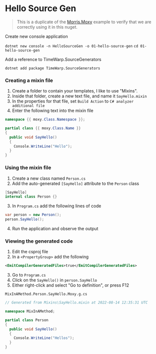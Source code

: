 # Hello Source Gen

> This is a duplicate of the [Morris.Moxy](https://github.com/mrpmorris/Morris.Moxy) example to verify that we are correctly using it in this nuget.

Create new console application

`dotnet new console -n HelloSourceGen -o 01-hello-source-gen`
`cd 01-hello-source-gen`

Add a reference to TimeWarp.SourceGenerators

`dotnet add package TimeWarp.SourceGenerators`

### Creating a mixin file
1. Create a folder to contain your templates, I like to use "Mixins".
2. Inside that folder, create a new text file, and name it `SayHello.mixin`
3. In the properties for that file, set `Build Action` to `C# analyzer additional file`
4. Enter the following text into the mixin file

```c#
namespace {{ moxy.Class.Namespace }};

partial class {{ moxy.Class.Name }}
{
  public void SayHello()
  {
    Console.WriteLine("Hello");
  }
}
```

### Using the mixin file
1. Create a new class named `Person.cs`
2. Add the auto-generated `[SayHello]` attribute to the `Person` class

```c#
[SayHello]
internal class Person {}
```

3. In `Program.cs` add the following lines of code

```c#
var person = new Person();
person.SayHello();
```

4. Run the application and observe the output

### Viewing the generated code
1. Edit the csproj file
2. In a `<PropertyGroup>` add the following

```xml
<EmitCompilerGeneratedFiles>true</EmitCompilerGeneratedFiles>
```

3. Go to `Program.cs`
4. Click on the `SayHello()` in `person.SayHello`
5. Either right-click and select "Go to definition", or press F12

`MixInAMethod.Person.SayHello.Moxy.g.cs`
```c#
// Generated from Mixins\SayHello.mixin at 2022-08-14 12:35:31 UTC

namespace MixInAMethod;

partial class Person
{
  public void SayHello()
  {
    Console.WriteLine("Hellos");
  }
}
```
